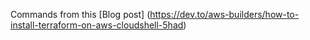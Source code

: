 Commands from this [Blog post] (https://dev.to/aws-builders/how-to-install-terraform-on-aws-cloudshell-5had)